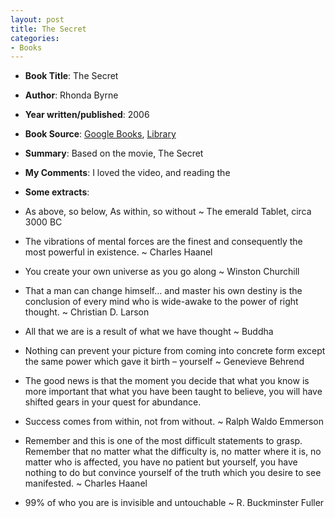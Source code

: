 ```yaml
---
layout: post
title: The Secret
categories:
- Books
---
```


- **Book Title**: The Secret
- **Author**: Rhonda Byrne
- **Year written/published**: 2006
- **Book Source**: [Google Books](http://books.google.com/books?id=tJ94IAAACAAJ&dq=the+secret), [Library](http://catalogue.nlb.gov.sg/cgi-bin/cw_cgi?fullRecord+14028+3002+13153400+2+1)
- **Summary**: Based on the movie, The Secret
- **My Comments**: I loved the video, and reading the
- **Some extracts**:

- As above, so below, As within, so without ~ The emerald Tablet, circa 3000 BC
- The vibrations of mental forces are the finest and consequently the most powerful in existence. ~ Charles Haanel
- You create your own universe as you go along ~ Winston Churchill
- That a man can change himself… and master his own destiny is the conclusion of every mind who is wide-awake to the power of right thought. ~ Christian D. Larson
- All that we are is a result of what we have thought ~ Buddha
- Nothing can prevent your picture from coming into concrete form except the same power which gave it birth – yourself ~ Genevieve Behrend
- The good news is that the moment you decide that what you know is more important that what you have been taught to believe, you will have shifted gears in your quest for abundance.
- Success comes from within, not from without. ~ Ralph Waldo Emmerson
- Remember and this is one of the most difficult statements to grasp. Remember that no matter what the difficulty is, no matter where it is, no matter who is affected, you have no patient but yourself, you have nothing to do but convince yourself of the truth which you desire to see manifested. ~ Charles Haanel
- 99% of who you are is invisible and untouchable ~ R. Buckminster Fuller
